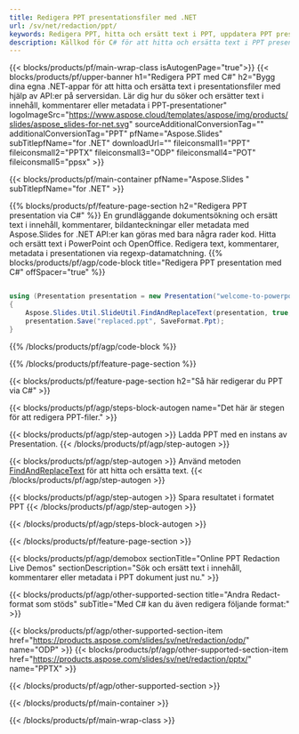 ```yaml
---
title: Redigera PPT presentationsfiler med .NET
url: /sv/net/redaction/ppt/
keywords: Redigera PPT, hitta och ersätt text i PPT, uppdatera PPT presentation
description: Källkod för C# för att hitta och ersätta text i PPT presentation.
---
```


{{< blocks/products/pf/main-wrap-class isAutogenPage="true">}}
{{< blocks/products/pf/upper-banner h1="Redigera PPT med C#" h2="Bygg dina egna .NET-appar för att hitta och ersätta text i presentationsfiler med hjälp av API:er på serversidan. Lär dig hur du söker och ersätter text i innehåll, kommentarer eller metadata i PPT-presentationer" logoImageSrc="https://www.aspose.cloud/templates/aspose/img/products/slides/aspose_slides-for-net.svg" sourceAdditionalConversionTag="" additionalConversionTag="PPT" pfName="Aspose.Slides" subTitlepfName="for .NET" downloadUrl="" fileiconsmall1="PPT" fileiconsmall2="PPTX" fileiconsmall3="ODP" fileiconsmall4="POT" fileiconsmall5="ppsx" >}}

{{< blocks/products/pf/main-container pfName="Aspose.Slides " subTitlepfName="for .NET" >}}

{{% blocks/products/pf/feature-page-section  h2="Redigera PPT presentation via C#" %}}
En grundläggande dokumentsökning och ersätt text i innehåll, kommentarer, bildanteckningar eller metadata med Aspose.Slides for .NET API:er kan göras med bara några rader kod. Hitta och ersätt text i PowerPoint och OpenOffice. Redigera text, kommentarer, metadata i presentationen via regexp-datamatchning.
{{% blocks/products/pf/agp/code-block title="Redigera PPT presentation med C#" offSpacer="true" %}}

```cs

using (Presentation presentation = new Presentation("welcome-to-powerpoint.ppt"))
{
    Aspose.Slides.Util.SlideUtil.FindAndReplaceText(presentation, true, "PowerPoint", "Aspose.Slides", null);
    presentation.Save("replaced.ppt", SaveFormat.Ppt);
}
```

{{% /blocks/products/pf/agp/code-block %}}

{{% /blocks/products/pf/feature-page-section %}}

{{< blocks/products/pf/feature-page-section  h2="Så här redigerar du PPT via C#" >}}

{{< blocks/products/pf/agp/steps-block-autogen name="Det här är stegen för att redigera PPT-filer." >}}

{{< blocks/products/pf/agp/step-autogen >}}
Ladda PPT med en instans av Presentation.
{{< /blocks/products/pf/agp/step-autogen >}}

{{< blocks/products/pf/agp/step-autogen >}}
Använd metoden [FindAndReplaceText](https://reference.aspose.com/slides/net/aspose.slides.util/slideutil/findandreplacetext/) för att hitta och ersätta text.
{{< /blocks/products/pf/agp/step-autogen >}}

{{< blocks/products/pf/agp/step-autogen >}}
Spara resultatet i formatet PPT
{{< /blocks/products/pf/agp/step-autogen >}}

{{< /blocks/products/pf/agp/steps-block-autogen >}}

{{< /blocks/products/pf/feature-page-section >}}

{{< blocks/products/pf/agp/demobox sectionTitle="Online PPT Redaction Live Demos" sectionDescription="Sök och ersätt text i innehåll, kommentarer eller metadata i PPT dokument just nu." >}}

{{< blocks/products/pf/agp/other-supported-section title="Andra Redact-format som stöds" subTitle="Med C# kan du även redigera följande format:" >}}

{{< blocks/products/pf/agp/other-supported-section-item href="https://products.aspose.com/slides/sv/net/redaction/odp/" name="ODP" >}}
{{< blocks/products/pf/agp/other-supported-section-item href="https://products.aspose.com/slides/sv/net/redaction/pptx/" name="PPTX" >}}


{{< /blocks/products/pf/agp/other-supported-section >}}

{{< /blocks/products/pf/main-container >}}
    
{{< /blocks/products/pf/main-wrap-class >}}